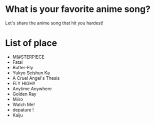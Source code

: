 # What is your favorite anime song?
Let's share the anime song that hit you hardest! 

# List of place
- M@STERPIECE
- Fatal
- Butter-Fly
- Yukyo Seishun Ka
- A Cruel Angel's Thesis
- FLY HIGH!!
- Anytime Anywhere
- Golden Ray
- Miiro
- Watch Me!
- depature !
- Kaiju
